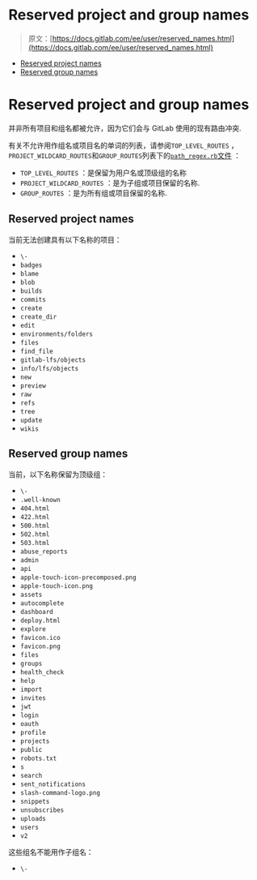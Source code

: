 # Reserved project and group names

> 原文：[https://docs.gitlab.com/ee/user/reserved_names.html](https://docs.gitlab.com/ee/user/reserved_names.html)

*   [Reserved project names](#reserved-project-names)
*   [Reserved group names](#reserved-group-names)

# Reserved project and group names[](#reserved-project-and-group-names "Permalink")

并非所有项目和组名都被允许，因为它们会与 GitLab 使用的现有路由冲突.

有关不允许用作组名或项目名的单词的列表，请参阅`TOP_LEVEL_ROUTES` ， `PROJECT_WILDCARD_ROUTES`和`GROUP_ROUTES`列表下的[`path_regex.rb`文件](https://gitlab.com/gitlab-org/gitlab/blob/master/lib/gitlab/path_regex.rb) ：

*   `TOP_LEVEL_ROUTES` ：是保留为用户名或顶级组的名称
*   `PROJECT_WILDCARD_ROUTES` ：是为子组或项目保留的名称.
*   `GROUP_ROUTES` ：是为所有组或项目保留的名称.

## Reserved project names[](#reserved-project-names "Permalink")

当前无法创建具有以下名称的项目：

*   `\-`
*   `badges`
*   `blame`
*   `blob`
*   `builds`
*   `commits`
*   `create`
*   `create_dir`
*   `edit`
*   `environments/folders`
*   `files`
*   `find_file`
*   `gitlab-lfs/objects`
*   `info/lfs/objects`
*   `new`
*   `preview`
*   `raw`
*   `refs`
*   `tree`
*   `update`
*   `wikis`

## Reserved group names[](#reserved-group-names "Permalink")

当前，以下名称保留为顶级组：

*   `\-`
*   `.well-known`
*   `404.html`
*   `422.html`
*   `500.html`
*   `502.html`
*   `503.html`
*   `abuse_reports`
*   `admin`
*   `api`
*   `apple-touch-icon-precomposed.png`
*   `apple-touch-icon.png`
*   `assets`
*   `autocomplete`
*   `dashboard`
*   `deploy.html`
*   `explore`
*   `favicon.ico`
*   `favicon.png`
*   `files`
*   `groups`
*   `health_check`
*   `help`
*   `import`
*   `invites`
*   `jwt`
*   `login`
*   `oauth`
*   `profile`
*   `projects`
*   `public`
*   `robots.txt`
*   `s`
*   `search`
*   `sent_notifications`
*   `slash-command-logo.png`
*   `snippets`
*   `unsubscribes`
*   `uploads`
*   `users`
*   `v2`

这些组名不能用作子组名：

*   `\-`